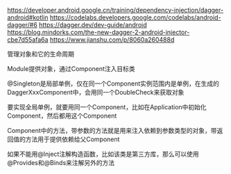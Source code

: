 https://developer.android.google.cn/training/dependency-injection/dagger-android#kotlin
https://codelabs.developers.google.com/codelabs/android-dagger/#6
https://dagger.dev/dev-guide/android
https://blog.mindorks.com/the-new-dagger-2-android-injector-cbe7d55afa6a
https://www.jianshu.com/p/8060a260488d

管理对象和它的生命周期

Module提供对象，通过Component注入目标类

@Singleton是局部单例，仅在同一个Component实例范围内是单例，在生成的DaggerXxxComponent中，会用同一个DoubleCheck来获取对象

要实现全局单例，就要用同一个Component，比如在Application中初始化Component，然后都用这个Component

Component中的方法，带参数的方法就是用来注入依赖到参数类型的对象，带返回值的方法用于提供依赖给父Component

如果不能用@Inject注解构造函数，比如该类是第三方库，那么可以使用@Provides和@Binds来注解另外的方法